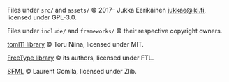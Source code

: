 Files under `src/` and `assets/` © 2017– Jukka Eerikäinen <jukkae@iki.fi>, licensed under GPL-3.0.

Files under `include/` and `frameworks/` © their respective copyright owners.


[toml11 library](https://github.com/ToruNiina/toml11) © Toru Niina, licensed under MIT.

[FreeType library](https://www.freetype.org/) © its authors, licensed under FTL.

[SFML](https://www.sfml-dev.org/) © Laurent Gomila, licensed under Zlib.
